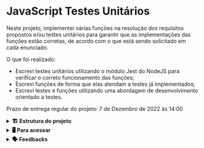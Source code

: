 # JavaScript Testes Unitários

Neste projeto, implementei várias funções na resolução dos requisitos propostos e/ou testes unitários para garantir que as implementações das funções estão corretas, de acordo com o que está sendo solicitado em cada enunciado.

O que foi realizado:

- Escrevi testes unitários utilizando o módulo Jest do NodeJS para verificar o correto funcionamento das funções;
- Escrevi funções de forma que elas atendam a testes já implementados;
- Escrevi testes e funções utilizando uma abordagem de desenvolvimento orientado a testes.

Prazo de entrega regular do projeto:
7 de Dezembro de 2022 às 14:00

<details>
  <summary><strong>🏗 Estrutura do projeto</strong></summary><br />

As funções implementadas estão dentro da pasta `src` e seus respectivos testes estão na pasta `tests`

</details>

<details>
  <summary><strong>🖥️ Para acessar</strong></summary><br />
  
1 - Clone o repositório:
`git clone git@github.com:VicSales28/project-js-unit-tests.git`

2 - Entre na pasta do repositório que você acabou de criar

Você precisa estar utilizando a versão 16 (ou outra mais recente) do Node para seguir os a passos adiante.

Para consultar sua versão atual, use o comando:
`nvm --version`

3 - Com a versão adequada, instale as depedências com o comando abaixo:
`npm install`

4 - Você pode rodar todos os testes unitários localmente para verificar a solução proposta através do comando: 
`npm test` (executa todos os testes presentes na aplicação)

5 - Você pode executar apenas os testes presentes no arquivo especificado, através do comando:
`npm test caminho/para/arquivo`

Exemplo: `npm test tests/average.spec.js`

</details>

<details>
  <summary><strong>🗣 Feedbacks</strong></summary><br />
  
_Sempre estou aberta para receber feedbacks_ 😉

</details>
